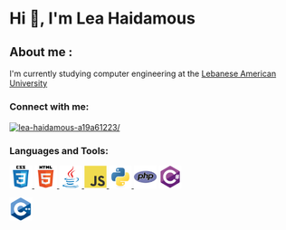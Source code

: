 <!--### Hi there 👋-->

<!--
**lea-ha/lea-ha** is a ✨ _special_ ✨ repository because its `README.md` (this file) appears on your GitHub profile.

Here are some ideas to get you started:

- 🔭 I’m currently working on ...
- 🌱 I’m currently learning ...
- 👯 I’m looking to collaborate on ...
- 🤔 I’m looking for help with ...
- 💬 Ask me about ...
- 📫 How to reach me: ...
- 😄 Pronouns: ...
- ⚡ Fun fact: ...
-->

<h1 align="left">Hi 👋, I'm Lea Haidamous</h1>
<h2 align="left"> About me :</h2>
<p>I'm currently studying computer engineering at the <a href="https://www.lau.edu.lb/" target="_blank">Lebanese American University</a>  </p>
<h3 align="left">Connect with me:</h3>
<p align="left">
<a href="https://www.linkedin.com/in/lea-haidamous/" target="blank"><img align="center" src="https://raw.githubusercontent.com/rahuldkjain/github-profile-readme-generator/master/src/images/icons/Social/linked-in-alt.svg" alt="lea-haidamous-a19a61223/" height="30" width="40" /></a>
</p>

<h3 align="left">Languages and Tools:</h3>
<p align="left"> 
<a href="https://developer.mozilla.org/en-US/docs/Web/CSS" target="_blank" rel="noreferrer"> 
<img src="https://raw.githubusercontent.com/devicons/devicon/master/icons/css3/css3-original-wordmark.svg" alt="css3" width="40" height="40"/> </a>

<a href="https://developer.mozilla.org/en-US/docs/Glossary/HTML5" target="_blank" rel="noreferrer">
<img src="https://raw.githubusercontent.com/devicons/devicon/master/icons/html5/html5-original-wordmark.svg" alt="html5" width="40" height="40"/> </a>

<a href="https://www.java.com/en/" target="_blank" rel="noreferrer">
<img src="https://raw.githubusercontent.com/devicons/devicon/master/icons/java/java-original.svg" alt="java" width="40" height="40"/> </a>

<a href="https://www.javascript.com" target="_blank" rel="noreferrer">
<img src="https://raw.githubusercontent.com/devicons/devicon/master/icons/javascript/javascript-original.svg" alt="javascript" width="40" height="40"/> </a>

<a href="https://www.python.org" target="_blank" rel="noreferrer">
<img src="https://raw.githubusercontent.com/devicons/devicon/master/icons/python/python-original.svg" alt="python" width="40" height="40"/> </a>

<img src="https://raw.githubusercontent.com/devicons/devicon/master/icons/php/php-original.svg" alt="php" width="40" height="40"/>


<a href="https://learn.microsoft.com/en-us/dotnet/csharp/" target="_blank" rel="noreferrer">
<img src="https://raw.githubusercontent.com/devicons/devicon/master/icons/csharp/csharp-original.svg" alt="csharp" width="40" height="40"/> </a> </p>

<a href="https://cplusplus.com/" target="_blank" rel="noreferrer">
  <img src="https://raw.githubusercontent.com/devicons/devicon/master/icons/cplusplus/cplusplus-original.svg" 
       alt="cplusplus" width="40" height="40"/>
</a>

